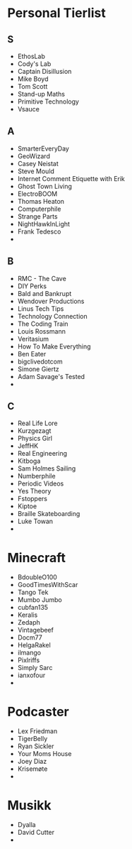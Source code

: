 
# Personal Tierlist

## S
- EthosLab
- Cody's Lab
- Captain Disillusion
- Mike Boyd
- Tom Scott
- Stand-up Maths
- Primitive Technology
- Vsauce


## A
- SmarterEveryDay
- GeoWizard
- Casey Neistat
- Steve Mould
- Internet Comment Etiquette with Erik
- Ghost Town Living
- ElectroBOOM
- Thomas Heaton
- Computerphile
- Strange Parts
- NightHawkInLight
- Frank Tedesco
- 


## B
- RMC - The Cave
- DIY Perks
- Bald and Bankrupt
- Wendover Productions
- Linus Tech Tips
- Technology Connection
- The Coding Train
- Louis Rossmann
- Veritasium
- How To Make Everything
- Ben Eater
- bigclivedotcom
- Simone Giertz
- Adam Savage's Tested
- 


## C
- Real Life Lore
- Kurzgezagt
- Physics Girl
- JeffHK
- Real Engineering
- Kitboga
- Sam Holmes Sailing
- Numberphile
- Periodic Videos
- Yes Theory
- Fstoppers
- Kiptoe
- Braille Skateboarding
- Luke Towan
- 


# Minecraft
- BdoubleO100
- GoodTimesWithScar
- Tango Tek
- Mumbo Jumbo
- cubfan135
- Keralis
- Zedaph
- Vintagebeef
- Docm77
- HelgaRakel
- ilmango
- Pixlriffs
- Simply Sarc
- ianxofour
- 

# Podcaster
- Lex Friedman
- TigerBelly
- Ryan Sickler
- Your Moms House
- Joey Diaz
- Krisemøte
- 






# Musikk
- Dyalla
- David Cutter
- 